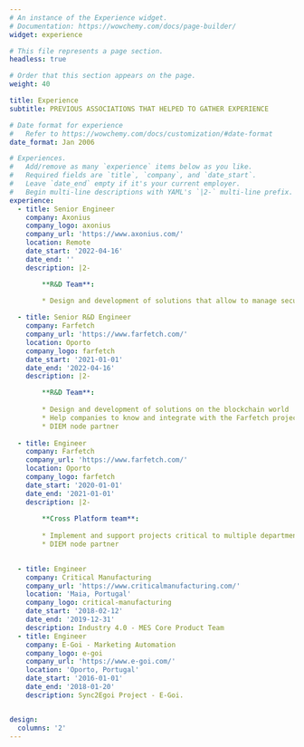 ```yaml
---
# An instance of the Experience widget.
# Documentation: https://wowchemy.com/docs/page-builder/
widget: experience

# This file represents a page section.
headless: true

# Order that this section appears on the page.
weight: 40

title: Experience
subtitle: PREVIOUS ASSOCIATIONS THAT HELPED TO GATHER EXPERIENCE

# Date format for experience
#   Refer to https://wowchemy.com/docs/customization/#date-format
date_format: Jan 2006

# Experiences.
#   Add/remove as many `experience` items below as you like.
#   Required fields are `title`, `company`, and `date_start`.
#   Leave `date_end` empty if it's your current employer.
#   Begin multi-line descriptions with YAML's `|2-` multi-line prefix.
experience:
  - title: Senior Engineer
    company: Axonius
    company_logo: axonius
    company_url: 'https://www.axonius.com/'
    location: Remote
    date_start: '2022-04-16'
    date_end: ''
    description: |2-

        **R&D Team**:
        
        * Design and development of solutions that allow to manage security assets

  - title: Senior R&D Engineer
    company: Farfetch
    company_url: 'https://www.farfetch.com/'
    location: Oporto
    company_logo: farfetch
    date_start: '2021-01-01'
    date_end: '2022-04-16'
    description: |2-

        **R&D Team**:
        
        * Design and development of solutions on the blockchain world
        * Help companies to know and integrate with the Farfetch projects
        * DIEM node partner
        
  - title: Engineer
    company: Farfetch
    company_url: 'https://www.farfetch.com/'
    location: Oporto
    company_logo: farfetch
    date_start: '2020-01-01'
    date_end: '2021-01-01'
    description: |2-
        
        **Cross Platform team**:
        
        * Implement and support projects critical to multiple departments at Farfetch
        * DIEM node partner

        
  - title: Engineer
    company: Critical Manufacturing
    company_url: 'https://www.criticalmanufacturing.com/'
    location: 'Maia, Portugal'
    company_logo: critical-manufacturing
    date_start: '2018-02-12'
    date_end: '2019-12-31'
    description: Industry 4.0 - MES Core Product Team
  - title: Engineer
    company: E-Goi - Marketing Automation
    company_logo: e-goi
    company_url: 'https://www.e-goi.com/'
    location: 'Oporto, Portugal'
    date_start: '2016-01-01'
    date_end: '2018-01-20'
    description: Sync2Egoi Project - E-Goi.


design:
  columns: '2'
---
```

